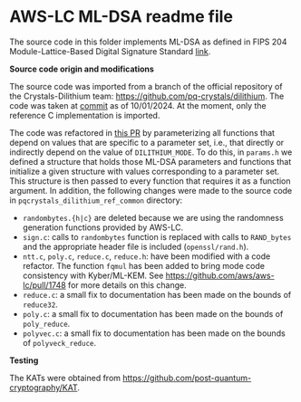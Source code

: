 # AWS-LC ML-DSA readme file

The source code in this folder implements ML-DSA as defined in FIPS 204 Module-Lattice-Based Digital Signature Standard [link](https://csrc.nist.gov/pubs/fips/204/final).

**Source code origin and modifications** 

The source code was imported from a branch of the official repository of the Crystals-Dilithium team: https://github.com/pq-crystals/dilithium. The code was taken at [commit](https://github.com/pq-crystals/dilithium/commit/cbcd8753a43402885c90343cd6335fb54712cda1) as of 10/01/2024. At the moment, only the reference C implementation is imported.

The code was refactored in [this PR](https://github.com/aws/aws-lc/pull/1910) by parameterizing all functions that depend on values that are specific to a parameter set, i.e., that directly or indirectly depend on the value of `DILITHIUM_MODE`. To do this, in `params.h` we defined a structure that holds those ML-DSA parameters and functions
that initialize a given structure with values corresponding to a parameter set. This structure is then passed to every function that requires it as a function argument. In addition, the following changes were made to the source code in `pqcrystals_dilithium_ref_common` directory:

- `randombytes.{h|c}` are deleted because we are using the randomness generation functions provided by AWS-LC.
- `sign.c`: calls to `randombytes` function is replaced with calls to `RAND_bytes` and the appropriate header file is included (`openssl/rand.h`).
- `ntt.c`, `poly.c`, `reduce.c`, `reduce.h`: have been modified with a code refactor. The function `fqmul` has been added to bring mode code consistency with Kyber/ML-KEM. See https://github.com/aws/aws-lc/pull/1748 for more details on this change.
- `reduce.c`: a small fix to documentation has been made on the bounds of `reduce32`.
- `poly.c`: a small fix to documentation has been made on the bounds of `poly_reduce`.
- `polyvec.c`: a small fix to documentation has been made on the bounds of `polyveck_reduce`.

**Testing** 

The KATs were obtained from https://github.com/post-quantum-cryptography/KAT.